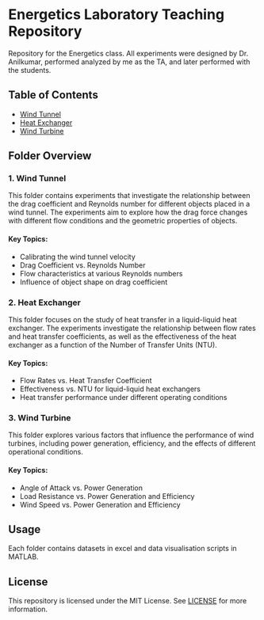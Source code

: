 # Energetics Laboratory Teaching Repository

Repository for the Energetics class. All experiments were designed by Dr. Anilkumar, performed analyzed by me as the TA, and later performed with the students. 

## Table of Contents
- [Wind Tunnel](Wind%20Tunnel/)
- [Heat Exchanger](Heat%20Exchanger/)
- [Wind Turbine](Wind%20Turbine/)
  
## Folder Overview

### 1. Wind Tunnel
This folder contains experiments that investigate the relationship between the drag coefficient and Reynolds number for different objects placed in a wind tunnel. The experiments aim to explore how the drag force changes with different flow conditions and the geometric properties of objects.

#### Key Topics:
- Calibrating the wind tunnel velocity
- Drag Coefficient vs. Reynolds Number
- Flow characteristics at various Reynolds numbers
- Influence of object shape on drag coefficient

### 2. Heat Exchanger
This folder focuses on the study of heat transfer in a liquid-liquid heat exchanger. The experiments investigate the relationship between flow rates and heat transfer coefficients, as well as the effectiveness of the heat exchanger as a function of the Number of Transfer Units (NTU).

#### Key Topics:
- Flow Rates vs. Heat Transfer Coefficient
- Effectiveness vs. NTU for liquid-liquid heat exchangers
- Heat transfer performance under different operating conditions

### 3. Wind Turbine
This folder explores various factors that influence the performance of wind turbines, including power generation, efficiency, and the effects of different operational conditions.

#### Key Topics:
- Angle of Attack vs. Power Generation
- Load Resistance vs. Power Generation and Efficiency
- Wind Speed vs. Power Generation and Efficiency

## Usage

Each folder contains datasets in excel and data visualisation scripts in MATLAB.

## License
This repository is licensed under the MIT License. See [LICENSE](LICENSE) for more information.




